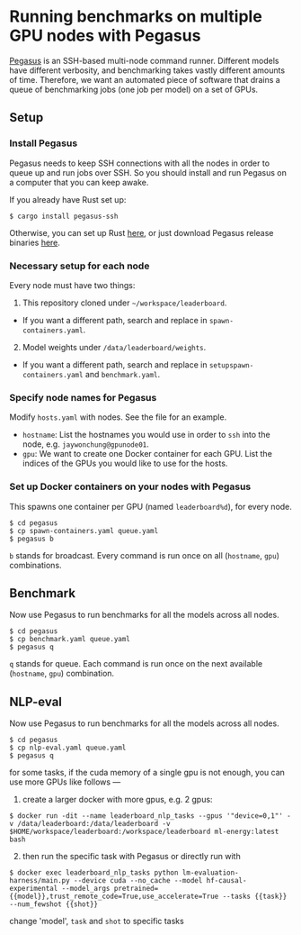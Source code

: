 # Running benchmarks on multiple GPU nodes with Pegasus

[Pegasus](https://github.com/jaywonchung/pegasus) is an SSH-based multi-node command runner.
Different models have different verbosity, and benchmarking takes vastly different amounts of time.
Therefore, we want an automated piece of software that drains a queue of benchmarking jobs (one job per model) on a set of GPUs.

## Setup

### Install Pegasus

Pegasus needs to keep SSH connections with all the nodes in order to queue up and run jobs over SSH.
So you should install and run Pegasus on a computer that you can keep awake.

If you already have Rust set up:

```console
$ cargo install pegasus-ssh
```

Otherwise, you can set up Rust [here](https://www.rust-lang.org/tools/install), or just download Pegasus release binaries [here](https://github.com/jaywonchung/pegasus/releases/latest).

### Necessary setup for each node

Every node must have two things:

1. This repository cloned under `~/workspace/leaderboard`.
  - If you want a different path, search and replace in `spawn-containers.yaml`.
2. Model weights under `/data/leaderboard/weights`.
  - If you want a different path, search and replace in `setupspawn-containers.yaml` and `benchmark.yaml`.

### Specify node names for Pegasus

Modify `hosts.yaml` with nodes. See the file for an example.

- `hostname`: List the hostnames you would use in order to `ssh` into the node, e.g. `jaywonchung@gpunode01`.
- `gpu`: We want to create one Docker container for each GPU. List the indices of the GPUs you would like to use for the hosts.

### Set up Docker containers on your nodes with Pegasus

This spawns one container per GPU (named `leaderboard%d`), for every node.

```console
$ cd pegasus
$ cp spawn-containers.yaml queue.yaml
$ pegasus b
```

`b` stands for broadcast. Every command is run once on all (`hostname`, `gpu`) combinations.

## Benchmark

Now use Pegasus to run benchmarks for all the models across all nodes.

```console
$ cd pegasus
$ cp benchmark.yaml queue.yaml
$ pegasus q
```

`q` stands for queue. Each command is run once on the next available (`hostname`, `gpu`) combination.

## NLP-eval

Now use Pegasus to run benchmarks for all the models across all nodes.

```console
$ cd pegasus
$ cp nlp-eval.yaml queue.yaml
$ pegasus q
```

for some tasks, if the cuda memory of a single gpu is not enough, you can use more GPUs like follows —

1. create a larger docker with more gpus, e.g. 2 gpus:

```console
$ docker run -dit --name leaderboard_nlp_tasks --gpus '"device=0,1"' -v /data/leaderboard:/data/leaderboard -v $HOME/workspace/leaderboard:/workspace/leaderboard ml-energy:latest bash
```

2. then run the specific task with Pegasus or directly run with

```console
$ docker exec leaderboard_nlp_tasks python lm-evaluation-harness/main.py --device cuda --no_cache --model hf-causal-experimental --model_args pretrained={{model}},trust_remote_code=True,use_accelerate=True --tasks {{task}} --num_fewshot {{shot}}
```

change 'model', `task` and `shot` to specific tasks
